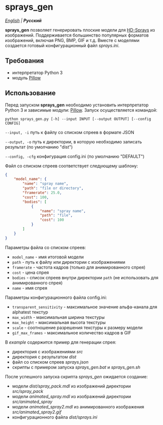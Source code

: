 # sprays_gen

_[English](README.md) | **Русский**_

**sprays_gen** позволяет генерировать плоские модели для [HD-Sprays](https://github.com/Next21Team/HD-Sprays) из изображений. Поддерживается большинство популярных форматов изображений, включая PNG, BMP, GIF и т.д. Вместе с моделями создается готовый конфигурационный файл *sprays.ini*.

## Требования
* интерпретатор Python 3
* модуль [Pillow](https://pillow.readthedocs.io/en/stable/)

## Использование
Перед запуском **sprays_gen** необходимо установить интерпретатор Python 3 и зависимые модули: [Pillow](https://pillow.readthedocs.io/en/stable/). Запуск осуществляется командой:

```python sprays_gen.py [-h] --input INPUT [--output OUTPUT] [--config CONFIG]```

`--input, -i` путь к файлу со списком спреев в формате JSON

`--output, -o` путь к директории, в которую необходимо записать результат (по умолчанию "dist")

`--config, -cfg` конфигурация config.ini (по умолчанию "DEFAULT")

Файл со списком спреев соответствует следующему шаблону:
```json
{
	"model_name": {
		"name": "spray name",
		"path": "file or directory",
		"framerate": 25.0,
		"cost": 100,
		"bodies": [
			{
				"name": "spray name",
				"path": "file",
				"cost": 100
            }
		]
	}
}
```

Параметры файла со списком спреев:
* `model_name` - имя итоговой модели
* `path` - путь к файлу или директории с изображениями
* `framerate` - частота кадров (только для анимированного спрея)
* `cost` - цена спрея
* `bodies` - список спреев внутри директории `path` (не использовать для анимированного спрея)
* `name` - имя спрея

Параметры конфигурационного файла config.ini:
* `transparent_sensitivity` - максимальное значение альфа-канала для alphatest текстур
* `max_width` - максимальная ширина текстуры
* `max_height` - максимальная высота текстуры
* `scale` - соотношение разрешения текстуры к размеру модели
* `gif_max_frames` - максимальное количество кадров в GIF

В *example* содержится пример для генерации спрея:
* директория с изображениями *src*
* директория с результатом *dist*
* файл со списком спреев *sprays.json*
* скрипты с примером запуска *sprays_gen.bat* и *sprays_gen.sh*

После успешного запуска скрипта *sprays_gen* ожидается создание:
* модели *dist/spray_pack.mdl* из изображений директории *src/spray_pack*
* модели *animated_spray.mdl* из изображений директории *src/animated_spray*
* модели *animated_spray2.mdl* из анимированного изображения *src/animated_spray2.gif*
* конфигурационного файла *dist/sprays.ini*
